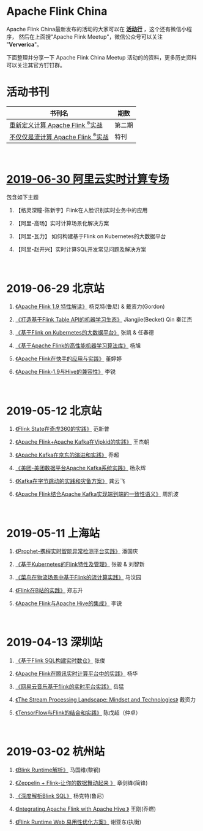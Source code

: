 Apache Flink China 
======

Apache Flink China最新发布的活动的大家可以在 **[活动行](https://www.huodongxing.com)** ，这个还有微信小程序， 然后在上面搜"Apache Flink Meetup"，微信公众号可以关注 "**Ververica**"。

下面整理并分享一下 Apache Flink China Meetup 活动的的资料，更多历史资料可以关注其官方钉钉群。

# 活动书刊
书刊名 | 期数
---- | ----
[重新定义计算 Apache Flink <sup>®</sup>实战](https://pan.baidu.com/s/1gOS5bqLc1u0QpRhnhQeOrg) | 第二期
[不仅仅是流计算 Apache Flink <sup>®</sup>实战](https://pan.baidu.com/s/1McAJy9hx9CkLkQ1Akx2Q0g) | 特刊

<br/>

# [2019-06-30 阿里云实时计算专场](https://files.alicdn.com/tpsservice/910f848dcd6bdb237ff1a258048ab361.zip)
包含如下主题

1. 【格灵深瞳-陈新宇】Flink在人脸识别实时业务中的应用

2. 【阿里-高旸】实时计算场景化解决方案 

3. 【阿里-瓦力】 如何构建基于Flink on Kubernetes的大数据平台 

4. 【阿里-赵开兴】实时计算SQL开发常见问题及解决方案 

<br/>

# 2019-06-29 北京站
1. [《Apache Flink 1.9 特性解读》](https://u8b6.cn/ylp)  杨克特(鲁尼) & 戴资力(Gordon)

2. [《打造基于Flink Table API的机器学习生态》](https://u8b3.cn/uSRrT) Jiangjie(Becket) Qin 秦江杰

3. [《基于Flink on Kubernetes的大数据平台》](https://ui33.cn/ylw) 张凯 & 任春德

4. [《基于Apache Flink的高性能机器学习算法库》](https://u8b6.cn/yle) 杨旭

5. [《Apache Flink在快手的应用与实践》](https://u8b6.cn/ylr) 董婷婷

6. [《Apache Flink-1.9与Hive的兼容性》](https://ru33.cn/ylt) 李锐

<br/>

# 2019-05-12 北京站
1. [《Flink State在奇虎360的实践》](https://pan.baidu.com/s/17Ihhuf7NBeqKt5y1KLdrBg)  范新普

2. [《Apache Flink+Apache Kafka在Vipkid的实践》](https://pan.baidu.com/s/1YOzF3VT4UkBoIyfpw37_bA) 王杰朝

3. [《Apache Kafka在京东的演进和实践》](https://pan.baidu.com/s/1yi6IWeNbKhmY40ZTAtaASw) 乔超

4. [《美团-美团数据平台Apache Kafka系统实践》](https://pan.baidu.com/s/1xyR6Cs3SBZiDa2BEtPtSnA)  杨永辉

5. [《Kafka在字节跳动的实践和灾备方案》](https://pan.baidu.com/s/1wkL_fVx0NPk12sQKKnSBFQ)  龚云飞

6. [《Apache Flink结合Apache Kafka实现端到端的一致性语义》](https://pan.baidu.com/s/1HylBZckaPUXRaqlDiQQ8Hg)  周凯波


<br/>

# 2019-05-11 上海站
1. [《Prophet-携程实时智能异常检测平台实践》](https://pan.baidu.com/s/1OLxFe1tJoF1UnwZj-SY3uQ)  潘国庆

2. [《基于Kubernetes的Flink特性及管理》](https://pan.baidu.com/s/18WtZun6iIM6_Fj1kw7X5DQ)  张骏 & 刘智新

3. [《菜鸟在物流场景中基于Flink的流计算实践》](https://pan.baidu.com/s/147sJq5w8Gh1McCidsiN5Ig)  马汶园

4. [《Flink在B站的实践》](https://pan.baidu.com/s/167IWmqIjx23wFoU6OaOnxA)   郑志升

5. [《Apache Flink与Apache Hive的集成》](https://pan.baidu.com/s/1ivVYzKYUI3E8vYdMZYnkCQ)   李锐


<br/>

# 2019-04-13 深圳站
1. [《基于Flink SQL构建实时数仓》](https://pan.baidu.com/s/1Lqj8Qj0zA2wTRqP43Eix9A)   张俊

2. [《Apache Flink在腾讯实时计算平台中的实践》](https://pan.baidu.com/s/1QIEBhB6kSqXV6WUZ07Q1tA)  杨华

3. [《网易云音乐基于flink的实时平台实践》](https://pan.baidu.com/s/1TjpgXzOQE5sh-gkc8I3Nog)  岳猛

4. [《The Stream Processing Landscape: Mindset and Technologies》](https://pan.baidu.com/s/1Uj_7blOMVgCUTZox_fNQUg)   戴资力
 
5. [《TensorFlow与Flink的结合和实践》](https://pan.baidu.com/s/1dKuaAUYPuRnZH-45WVhowQ)   陈戊超（仲卓）


<br/>

# 2019-03-02 杭州站
1. [《Blink Runtime解析》](https://pan.baidu.com/s/1vuXYafA_LJ4bzMZXvFptLg)  马国维(黎钢)

2. [《Zeppelin + Flink-让你的数据舞动起来 》](https://pan.baidu.com/s/1Smy-ax6-6SrTTEbKYEHsew)  章剑锋(简锋)

3. [《深度解析Blink SQL》](https://pan.baidu.com/s/1jvEjJKaTz7de9csdMTefUg)  杨克特(鲁尼)

4. [《Integrating Apache Flink with Apache Hive 》](https://pan.baidu.com/s/1UCE-MJUCSiok6D4mP309nQ)   王刚(乔燃)

5. [《Flink Runtime Web 易用性优化方案》](https://pan.baidu.com/s/1nUowwHsIabwCdUnETDzQqw)  谢亚东(执衡)





